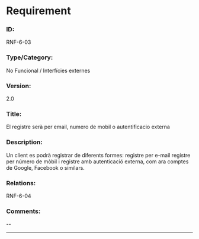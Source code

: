 # Requirement

### ID:
RNF-6-03

### Type/Category:
No Funcional / Interfícies externes

### Version:
2.0

### Title:
El registre serà per email, numero de mobil o autentificacio externa

### Description:
Un client es podrà registrar de diferents formes: registre per e-mail registre per número de mòbil i registre amb autenticació externa, com ara comptes de Google, Facebook o similars.

### Relations:
RNF-6-04

### Comments:
--

---